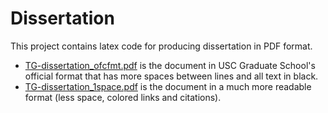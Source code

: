 
# Dissertation

This project contains latex code for producing dissertation in PDF format. 

* [TG-dissertation_ofcfmt.pdf](TG-dissertation_ofcfmt.pdf) is the document in USC Graduate School's official format that has more spaces between lines and all text in black.
* [TG-dissertation_1space.pdf](TG-dissertation_1space.pdf) is the document in a much more readable format (less space, colored links and citations).
